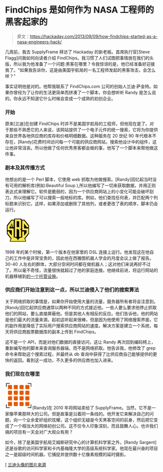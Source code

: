 # FindChips 是如何作为 NASA 工程师的黑客起家的

> 原文：<https://hackaday.com/2013/09/09/how-findchips-started-as-a-nasa-engineers-hack/>

几周前，我去 SupplyFrame 拜访了 Hackaday 的新老板。首席执行官[Steve Flagg]问我如何向读者介绍 FindChips。我习惯了人们试图把事情放在我们的头版，所以我为他准备了一个问题:黑客在哪里？令我惊讶的是，他已经准备好迎接我了。"如果我告诉你，这是由美国宇航局的一名工程师发起的黑客攻击，会怎么样？"

事实证明他是对的。他帮我联系了 FindChips.com 公司的创始人兰迪·萨金特。如果你曾经为了让你的生活更简单而拼凑了一个脚本，你会想听听 Randy 是怎么说的。你永远不知道它什么时候会变成一个成熟的初创企业。

### 开始

原来[兰迪]在创建 FindChips 时并不是美国宇航局的工程师，但他现在是了。对于那些不熟悉它的人来说，该网站提供了一个电子元件的统一搜索，它将为你提供来自世界各地供应商的库存和价格明细数据。这种服务在 20 世纪 90 年代根本不存在，[Randy]花费时间访问每一个可能的供应商网站，搜索他设计中的组件，这让他非常沮丧。所以他做了任何优秀黑客都会做的事，他写了一个脚本来帮他做这件事。

### 剧本及其传播方式

他想出的是一个 Perl 脚本，它使用 web 抓取为他做搜索。[Randy]回忆起当时没有可用的解析库(例如:Beautiful Soup ),所以他编写了一切来获取数据，并用正则表达式来理解它。软件是脆弱的，因为一个供应商网站上的小变化可能会破坏刮刀，所以他编写了可以搜索一般地标的库。例如，他们查找任何表，并匹配两个列标题来识别它。这样，如果添加或删除了其他列，或者更改了表的顺序，脚本仍会运行。

![seattle-robotics-society](img/45b04eeeacc30afe3a2d5e02d55d18b7.png)

1998 年的某个时候，第一个版本在他家里的 DSL 连接上运行。他发现这在他自己的工作中是非常宝贵的，因此他在西雅图机器人学会的月度会议上做了报告。30-40 人左右的群体，大部分空闲时间都在做机器人；这对他们来说再好不过了。所以毫不奇怪，流量很快就超过了他的家庭连接。他继续前进，将运行网站的机器移植到[的一个托管设施](http://en.wikipedia.org/wiki/Colocation_centre)。

### 供应商们开始注意到这一点，所以兰迪侵入了他们的搜索算法

关于网络抓取的事情是，如果你开始使用大量的流量，服务器所有者将会注意到。[Randy]回忆起供应商通常以两种不同的方式接近他。一些人要么要求他停止抓取他们的网站，要么直接屏蔽他。但是其他人有相反的反应。他们告诉他，他的网站是他们最大的流量来源。起初这听起来很棒，但是因为他使用了网络搜索界面，它的副作用是降低了实际用户搜索供应商网站的速度。解决方案是建立一个系统，每天将供应商股票数据库的副本上传到 FindChips。

这不是一个 API，而是对他们数据的直接访问，这让 Randy 再次回到编码椅上，重新编写他的脚本来查询服务器端，而不是网络抓取。他告诉我，他修改了 grep 命令来帮助这个搜索过程，并最终从 db 查询中获得了比供应商自己能够提供的更快的返回。看到这一成功，不久更多的供应商也加入进来。

### 我们现在在哪里

![findchips-logo](img/b24f42af8767cad09cf2fc3c9fbd528b.png)[Randy]在 2010 年将网站卖给了 SupplyFrame。当然，它不是一家像苹果那样大的公司。但是故事是沿着同一条线的。他开发它来解决自己的问题，向一个业余爱好组织炫耀，这个组织无疑是今天黑客空间的前身，然后把它变成了一个相当大的网络初创公司。这不仅令人印象深刻，而且鼓舞人心。也许我们搞的项目有一天会对广大观众有用？

如今，除了是美国宇航局艾姆斯研究中心的计算机科学家之外，[Randy Sargent]还是谷歌的访问科学家和卡内基梅隆大学的高级系统科学家。他现在最兴奋的项目之一是超级时间机器。它捕捉并提供数十亿像素规模的延时摄影。

[ [兰迪头像的图片来源](http://www.jhfestival.org/jhsymposium/speakers.htm)